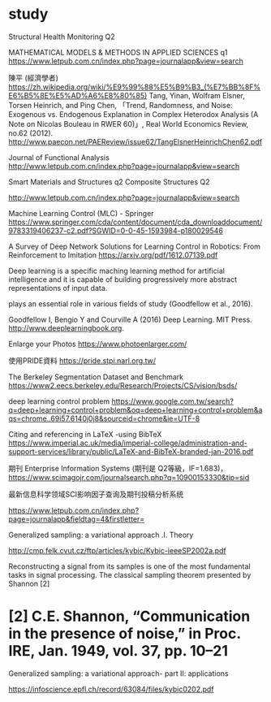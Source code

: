 # study

Structural Health Monitoring   Q2

MATHEMATICAL MODELS & METHODS IN APPLIED SCIENCES q1
https://www.letpub.com.cn/index.php?page=journalapp&view=search

陳平 (經濟學者)
https://zh.wikipedia.org/wiki/%E9%99%88%E5%B9%B3_(%E7%BB%8F%E6%B5%8E%E5%AD%A6%E8%80%85)
 Tang, Yinan, Wolfram Elsner, Torsen Heinrich, and Ping Chen, 「Trend, Randomness, and Noise: Exogenous vs. Endogenous Explanation in Complex Heterodox Analysis (A Note on Nicolas Bouleau in RWER 60)」, Real World Economics Review, no.62 (2012).
 http://www.paecon.net/PAEReview/issue62/TangElsnerHeinrichChen62.pdf
 
 Journal of Functional Analysis  
 http://www.letpub.com.cn/index.php?page=journalapp&view=search
 
 Smart Materials and Structures q2
 Composite Structures  Q2
 
 http://www.letpub.com.cn/index.php?page=journalapp&view=search

Machine Learning Control (MLC) - Springer  
https://www.springer.com/cda/content/document/cda_downloaddocument/9783319406237-c2.pdf?SGWID=0-0-45-1593984-p180029546

A Survey of Deep Network Solutions for Learning Control in Robotics: From Reinforcement to Imitation
https://arxiv.org/pdf/1612.07139.pdf

Deep learning is a specific maching learning method for artificial intelligence and it is capable of building progressively more abstract representations of input data.

plays an essential role in various fields of study  (Goodfellow et al., 2016).

Goodfellow I, Bengio Y and Courville A (2016) Deep Learning. MIT Press. http://www.deeplearningbook.org.

Enlarge your Photos
https://www.photoenlarger.com/

使用PRIDE資料
https://pride.stpi.narl.org.tw/

The Berkeley Segmentation Dataset and Benchmark
https://www2.eecs.berkeley.edu/Research/Projects/CS/vision/bsds/


deep learning control problem
https://www.google.com.tw/search?q=deep+learning+control+problem&oq=deep+learning+control+problem&aqs=chrome..69i57.6140j0j8&sourceid=chrome&ie=UTF-8

Citing and referencing in LaTeX -using BibTeX
https://www.imperial.ac.uk/media/imperial-college/administration-and-support-services/library/public/LaTeX-and-BibTeX-branded-jan-2016.pdf

期刊 Enterprise Information Systems  (期刊是 Q2等級，IF=1.683)，
https://www.scimagojr.com/journalsearch.php?q=10900153330&tip=sid


最新信息科学领域SCI影响因子查询及期刊投稿分析系统

https://www.letpub.com.cn/index.php?page=journalapp&fieldtag=4&firstletter=

Generalized sampling: a variational approach .I. Theory

http://cmp.felk.cvut.cz/ftp/articles/kybic/Kybic-ieeeSP2002a.pdf

Reconstructing a signal from its samples is one of the most
fundamental tasks in signal processing. The classical sampling
theorem presented by Shannon [2]

[2] C.E. Shannon, “Communication in the presence of noise,” in Proc. IRE,
Jan. 1949, vol. 37, pp. 10–21
=========================================================================================================================

Generalized sampling: a variational approach- part II: applications

https://infoscience.epfl.ch/record/63084/files/kybic0202.pdf
